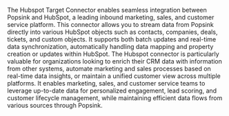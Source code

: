 The Hubspot Target Connector enables seamless integration between Popsink and HubSpot, a leading inbound marketing, sales, and customer service platform. This connector allows you to stream data from Popsink directly into various HubSpot objects such as contacts, companies, deals, tickets, and custom objects. It supports both batch updates and real-time data synchronization, automatically handling data mapping and property creation or updates within HubSpot. The Hubspot connector is particularly valuable for organizations looking to enrich their CRM data with information from other systems, automate marketing and sales processes based on real-time data insights, or maintain a unified customer view across multiple platforms. It enables marketing, sales, and customer service teams to leverage up-to-date data for personalized engagement, lead scoring, and customer lifecycle management, while maintaining efficient data flows from various sources through Popsink.